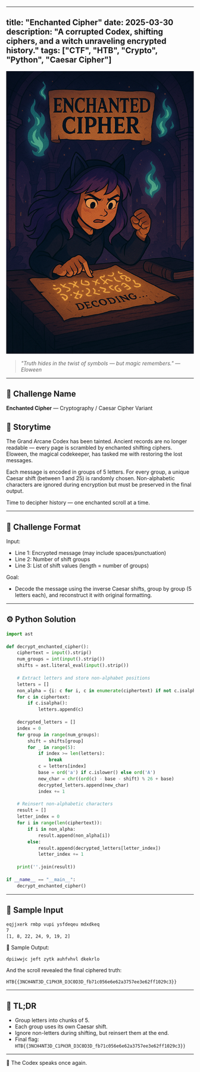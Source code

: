
---
title: "Enchanted Cipher"
date: 2025-03-30
description: "A corrupted Codex, shifting ciphers, and a witch unraveling encrypted history."
tags: ["CTF", "HTB", "Crypto", "Python", "Caesar Cipher"]
---

![Enchanted Cipher](https://github.com/Hacqueen-fr/hacqueen-fr.github.io/raw/refs/heads/main/assets/enchanted-cipher.png)

> *"Truth hides in the twist of symbols — but magic remembers." — Eloween*

---

## 🧩 Challenge Name
**Enchanted Cipher** — Cryptography / Caesar Cipher Variant

## 📖 Storytime

The Grand Arcane Codex has been tainted. Ancient records are no longer readable — every page is scrambled by enchanted shifting ciphers. Eloween, the magical codekeeper, has tasked me with restoring the lost messages.

Each message is encoded in groups of 5 letters. For every group, a unique Caesar shift (between 1 and 25) is randomly chosen. Non-alphabetic characters are ignored during encryption but must be preserved in the final output.

Time to decipher history — one enchanted scroll at a time.

---

## 🧾 Challenge Format

Input:
- Line 1: Encrypted message (may include spaces/punctuation)
- Line 2: Number of shift groups
- Line 3: List of shift values (length = number of groups)

Goal:
- Decode the message using the inverse Caesar shifts, group by group (5 letters each), and reconstruct it with original formatting.

---

## ⚙️ Python Solution

```python
import ast

def decrypt_enchanted_cipher():
    ciphertext = input().strip()
    num_groups = int(input().strip())
    shifts = ast.literal_eval(input().strip())

    # Extract letters and store non-alphabet positions
    letters = []
    non_alpha = {i: c for i, c in enumerate(ciphertext) if not c.isalpha()}
    for c in ciphertext:
        if c.isalpha():
            letters.append(c)

    decrypted_letters = []
    index = 0
    for group in range(num_groups):
        shift = shifts[group]
        for _ in range(5):
            if index >= len(letters):
                break
            c = letters[index]
            base = ord('a') if c.islower() else ord('A')
            new_char = chr((ord(c) - base - shift) % 26 + base)
            decrypted_letters.append(new_char)
            index += 1

    # Reinsert non-alphabetic characters
    result = []
    letter_index = 0
    for i in range(len(ciphertext)):
        if i in non_alpha:
            result.append(non_alpha[i])
        else:
            result.append(decrypted_letters[letter_index])
            letter_index += 1

    print(''.join(result))

if __name__ == "__main__":
    decrypt_enchanted_cipher()
```

---

## 🧪 Sample Input

```text
eqjjxerk rmbp vupi ysfdeqeu mdxdkeq
7
[1, 8, 22, 24, 9, 19, 2]
```

🧠 Sample Output:
```text
dpiiwwjc jeft zytk auhfvhvl dkekrlo
```

And the scroll revealed the final ciphered truth:

```
HTB{{3NCH4NT3D_C1PH3R_D3C0D3D_fb71c056e6e62a3757ee3e62ff1029c3}}
```

---

## 🧵 TL;DR

- Group letters into chunks of 5.
- Each group uses its own Caesar shift.
- Ignore non-letters during shifting, but reinsert them at the end.
- Final flag: `HTB{{3NCH4NT3D_C1PH3R_D3C0D3D_fb71c056e6e62a3757ee3e62ff1029c3}}`

---

🔮 The Codex speaks once again.
